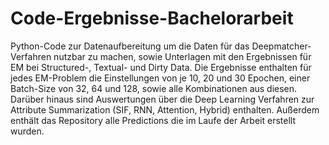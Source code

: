 # Code-Ergebnisse-Bachelorarbeit
Python-Code zur Datenaufbereitung um die Daten für das Deepmatcher-Verfahren nutzbar zu machen, sowie Unterlagen mit den Ergebnissen für EM bei Structured-, Textual- und Dirty Data. Die Ergebnisse enthalten für jedes EM-Problem die Einstellungen von je 10, 20 und 30 Epochen, einer Batch-Size von 32, 64 und 128, sowie alle Kombinationen aus diesen. Darüber hinaus sind Auswertungen über die Deep Learning Verfahren zur Attribute Summarization (SIF, RNN, Attention, Hybrid) enthalten. Außerdem enthält das Repository alle Predictions die im Laufe der Arbeit erstellt wurden.
